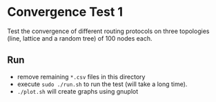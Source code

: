 # Convergence Test 1

Test the convergence of different routing protocols on three topologies (line, lattice and a random tree) of 100 nodes each.

## Run

* remove remaining `*.csv` files in this directory
* execute `sudo ./run.sh` to run the test (will take a long time).
* `./plot.sh` will create graphs using gnuplot
